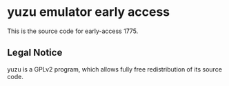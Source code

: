 yuzu emulator early access
=============

This is the source code for early-access 1775.

## Legal Notice

yuzu is a GPLv2 program, which allows fully free redistribution of its source code.